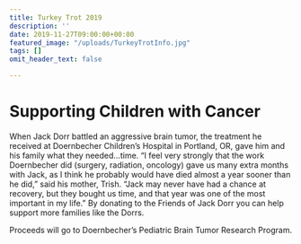 ```yaml
---
title: Turkey Trot 2019
description: ''
date: 2019-11-27T09:00:00+00:00
featured_image: "/uploads/TurkeyTrotInfo.jpg"
tags: []
omit_header_text: false

---
```

# Supporting Children with Cancer

When Jack Dorr battled an aggressive brain tumor, the treatment he received at Doernbecher Children’s Hospital in Portland, OR, gave him and his family what they needed…time. “I feel very strongly that the work Doernbecher did (surgery, radiation, oncology) gave us many extra months with Jack, as I think he probably would have died almost a year sooner than he did,” said his mother, Trish. “Jack may never have had a chance at recovery, but they bought us time, and that year was one of the most important in my life.” By donating to the Friends of Jack Dorr you can help support more families like the Dorrs. 

Proceeds will go to Doernbecher’s Pediatric Brain Tumor Research Program.